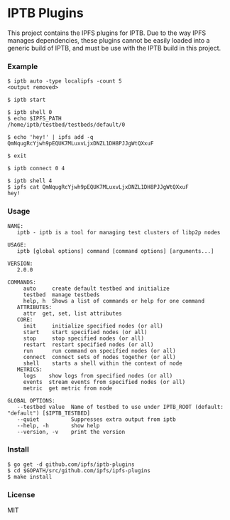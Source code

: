 # IPTB Plugins

This project contains the IPFS plugins for IPTB. Due to the way IPFS manages dependencies,
these plugins cannot be easily loaded into a generic build of IPTB, and must be use with
the IPTB build in this project.

### Example

```
$ iptb auto -type localipfs -count 5
<output removed>

$ iptb start

$ iptb shell 0
$ echo $IPFS_PATH
/home/iptb/testbed/testbeds/default/0

$ echo 'hey!' | ipfs add -q
QmNqugRcYjwh9pEQUK7MLuxvLjxDNZL1DH8PJJgWtQXxuF

$ exit

$ iptb connect 0 4

$ iptb shell 4
$ ipfs cat QmNqugRcYjwh9pEQUK7MLuxvLjxDNZL1DH8PJJgWtQXxuF
hey!
```

### Usage
```
NAME:
   iptb - iptb is a tool for managing test clusters of libp2p nodes

USAGE:
   iptb [global options] command [command options] [arguments...]

VERSION:
   2.0.0

COMMANDS:
     auto     create default testbed and initialize
     testbed  manage testbeds
     help, h  Shows a list of commands or help for one command
   ATTRIBUTES:
     attr  get, set, list attributes
   CORE:
     init     initialize specified nodes (or all)
     start    start specified nodes (or all)
     stop     stop specified nodes (or all)
     restart  restart specified nodes (or all)
     run      run command on specified nodes (or all)
     connect  connect sets of nodes together (or all)
     shell    starts a shell within the context of node
   METRICS:
     logs    show logs from specified nodes (or all)
     events  stream events from specified nodes (or all)
     metric  get metric from node

GLOBAL OPTIONS:
   --testbed value  Name of testbed to use under IPTB_ROOT (default: "default") [$IPTB_TESTBED]
   --quiet          Suppresses extra output from iptb
   --help, -h       show help
   --version, -v    print the version
```

### Install

```
$ go get -d github.com/ipfs/iptb-plugins
$ cd $GOPATH/src/github.com/ipfs/ipfs-plugins
$ make install
```

### License

MIT
